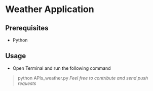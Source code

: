 # Weather Application
## Prerequisites 
* Python
## Usage
* Open Terminal and run the following command
> python APIs_weather.py
_Feel free to contribute and send push requests_
